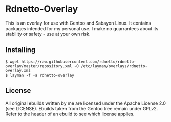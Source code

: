 # Rdnetto-Overlay

This is an overlay for use with Gentoo and Sabayon Linux. It contains packages intended for my personal use. I make no guarrantees about its stability or safety - use at your own risk.

## Installing

    $ wget https://raw.githubusercontent.com/rdnetto/rdnetto-overlay/master/repository.xml -O /etc/layman/overlays/rdnetto-overlay.xml
    $ layman -f -a rdnetto-overlay

## License
All original ebuilds written by me are licensed under the Apache License 2.0 (see LICENSE). Ebuilds taken from the Gentoo tree remain under GPLv2. Refer to the header of an ebuild to see which license applies.
